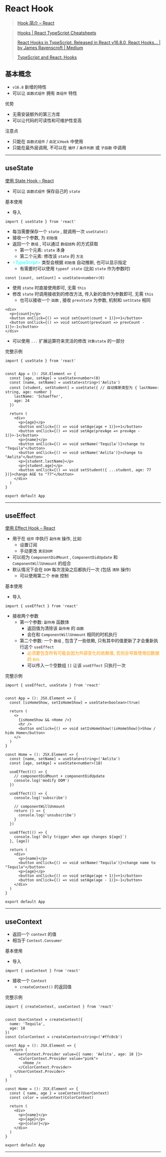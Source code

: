 # React Hook



> [Hook 简介 – React](https://zh-hans.reactjs.org/docs/hooks-intro.html)

> [Hooks | React TypeScript Cheatsheets](https://react-typescript-cheatsheet.netlify.app/docs/basic/getting-started/hooks/)
>
> [React Hooks in TypeScript. Released in React v16.8.0, React Hooks… | by James Ravenscroft | Medium](https://medium.com/@jrwebdev/react-hooks-in-typescript-88fce7001d0d)
>
> [TypeScript and React: Hooks](https://fettblog.eu/typescript-react/hooks/)



## 基本概念

- `v16.8` 新增的特性
- 可以让 `函数式组件` 拥有 `类组件` 特性

优势

- 无需安装额外的第三方库
- 可以让代码的可读性和可维护性变高

注意点

- 只能在 `函数式组件` / `自定义Hook` 中使用
- 只能在最外层调用, 不可以在 `循环` / `条件判断` 或 `子函数` 中调用

---

## useState

[使用 State Hook – React](https://zh-hans.reactjs.org/docs/hooks-state.html)

- 可以让 `函数式组件` 保存自己的 `state`

基本使用

- 导入

```tsx
import { useState } from 'react'
```

- 每当需要保存一个 `state` , 就调用一次 `useState()`
- 接收一个参数, 为 `初始值`
- 返回一个 `数组` , 可以通过 `数组结构` 的方式获取
  - 第一个元素: `state` 本身
  - 第二个元素: 修改该 `state` 的 `方法`
- <span style="color: #0ff;">\<TypeScript></span> 类型会根据 `初始值` 自动推断, 也可以显示指定
  - 有需要时可以使用 `typeof state` (比如 `state` 作为参数时)

```tsx
const [count, setCount] = useState<number>(0)
```

- 使用 `state` 时直接使用即可, 无需 `this`
- 修改 `state` 时调用接收到的修改方法, 传入新的值作为参数即可, 无需 `this`
  - 也可以接收一个 `函数` , 接收 `prevState` 为参数, 机制和 `setState` 相同

```tsx
<div>
  <p>{count}</p>
  <button onClick={() => void setCount(count + 1)}>+1</button>
  <button onClick={() => void setCount(prevCount => prevCount - 1)}>-1</button>
</div>
```

- 可以使用 `...` 扩展运算符来灵活的修改 `对象state` 的一部分

完整示例

```tsx
import { useState } from 'react'


const App = (): JSX.Element => {
  const [age, setAge] = useState<number>(0)
  const [name, setName] = useState<string>('Aelita')
  const [student, setStudent] = useState({ // 自动推断类型为 { lastName: string, age: number }
    lastName: 'Schaeffer',
    age: 24
  })

  return (
    <div>
      <p>{age}</p>
      <button onClick={() => void setAge(age + 1)}>+1</button>
      <button onClick={() => void setAge(prevAge => prevAge - 1)}>-1</button>
      <p>{name}</p>
      <button onClick={() => void setName('Tequila')}>change to "Tequila"</button>
      <button onClick={() => void setName('Aelita')}>change to "Aelita"</button>
      <p>{student.lastName}</p>
      <p>{student.age}</p>
      <button onClick={() => void setStudent({ ...student, age: 77 })}>change AGE to "77"</button>
    </div>
  )
}

export default App
```

---

## useEffect

[使用 Effect Hook – React](https://zh-hans.reactjs.org/docs/hooks-effect.html)

- 用于在 `组件` 中执行 `副作用` 操作, 比如
  - 设置订阅
  - 手动更改 `真实DOM`
- 可以视为 `ComponentDidMount` , `ComponentDidUpdate` 和 `ComponentWillUnmount` 的组合
- 默认情况下会在 `DOM` 每次渲染之后都执行一次 (包括 `清除` 操作)
  - 可以使用第二个 `参数` 控制

基本使用

- 导入

```tsx
import { useEffect } from 'react'
```

- 接收两个参数
  - 第一个参数: `副作用` 函数体
    - 返回值为清除该 `副作用` 的 `函数`
    - 会在和 `ComponentWillUnmount` 相同的时机执行
  - 第二个参数: 一个 `数组` , 包含了一些依赖, 只有其中的值更新了才会重新执行这个 `useEffect`
    - <span style="color: #f90">必须要包含所有可能会因为外部变化的依赖值, 否则会导致使用旧数据的 `BUG`</span>
    - 可以传入一个空数组 `[]` 让该 `useEffect` 只执行一次

完整示例

```tsx
import { useEffect, useState } from 'react'


const App = (): JSX.Element => {
  const [isHomeShow, setIsHomeShow] = useState<boolean>(true)

  return (
    <>
      {isHomeShow && <Home />}
      <hr />
      <button onClick={() => void setIsHomeShow(!isHomeShow)}>Show / hide Home</button>
    </>
  )
}

const Home = (): JSX.Element => {
  const [name, setName] = useState<string>('Aelita')
  const [age, setAge] = useState<number>(18)

  useEffect(() => {
    // componentDidMount + componentDidUpdate
    console.log('modify DOM')
  })

  useEffect(() => {
    console.log('subscribe')

    // componentWillUnmount
    return () => {
      console.log('unsubscribe')
    }
  })

  useEffect(() => {
    console.log(`Only trigger when age changes ${age}`)
  }, [age])

  return (
    <div>
      <p>{name}</p>
      <button onClick={() => void setName('Tequila')}>change name to "Tequila"</button>
      <p>{age}</p>
      <button onClick={() => void setAge(age + 1)}>+1</button>
      <button onClick={() => void setAge(age - 1)}>-1</button>
    </div>
  )
}

export default App
```

---

## useContext

- 返回一个 `context` 的值
- 相当于 `Context.Consumer`

基本使用

- 导入

```tsx
import { useContext } from 'react'
```

- 接收一个 `Context`
  - `createContext()` 的返回值

完整示例

```tsx
import { createContext, useContext } from 'react'


const UserContext = createContext({
  name: 'Tequila',
  age: 18
})
const ColorContext = createContext<string>('#ffc0cb')

const App = (): JSX.Element => {
  return (
    <UserContext.Provider value={{ name: 'Aelita', age: 18 }}>
      <ColorContext.Provider value="pink">
        <Home />
      </ColorContext.Provider>
    </UserContext.Provider>
  )
}

const Home = (): JSX.Element => {
  const { name, age } = useContext(UserContext)
  const color = useContext(ColorContext)

  return (
    <div>
      <p>{name}</p>
      <p>{age}</p>
      <p>{color}</p>
    </div>
  )
}

export default App
```

---















































































